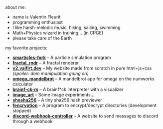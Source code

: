 about me:
- name is Valentin Fleurit
- programming enthusiast
- I like harsh-melodic music, hiking, sailing, swimming
- Math+Physics wizard in training... (in CPGE)
- please take care of the Earth

my favorite projects:
- [**smarticles-fork**](https://github.com/valflrt/smarticles-fork) – A particle simulation program
- [**fractal_rndr**](https://github.com/valflrt/fractal_rndr) – A fractal renderer
- [**v2.valflrt.dev**](https://github.com/valflrt/v2.valflrt.dev) – My website made from scratch in pure html+js+css _(spoiler: dom manipulation going on)_
- [**omega_mandelbrot**](https://github.com/valflrt/omega_mandelbrot) – A mandelbrot app for omega on the numworks calculator
- [**brainf-ck-rs**](https://github.com/valflrt/brainf-ck-rs) – A brainf*ck interpreter with a visualizer
- [**image_art**](https://github.com/valflrt/image_art) – Some image experiments...
- [**shosha256**](https://github.com/valflrt/shosha256) – A tiny sha256 hash previewer
- [**fencryption**](https://github.com/valflrt/fencryption) – A program to encrypt/decrypt directories (development stopped)
- [**discord-webhook-controller**](https://github.com/valflrt/discord-webhook-controller) – A website to send messages to discord through a webhook
